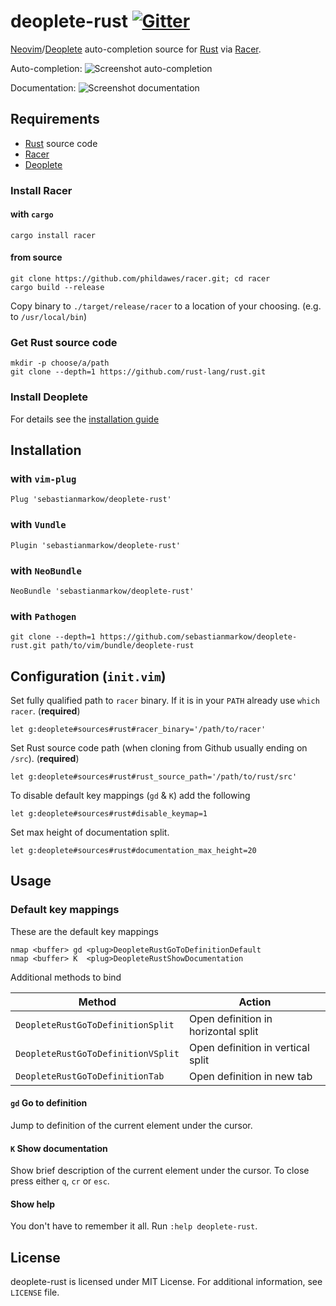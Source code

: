 # deoplete-rust [![Gitter](https://img.shields.io/badge/chat-on%20gitter-11C19C.svg?style=flat-square)](https://gitter.im/sebastianmarkow/deoplete-rust?utm_source=badge&utm_medium=badge&utm_campaign=pr-badge)

[Neovim][neovim]/[Deoplete][deoplete] auto-completion source for [Rust][rust]
via [Racer][racer].

Auto-completion:
![Screenshot auto-completion](https://s31.postimg.org/yilwwkz5n/Bildschirmfoto_2016_07_22_um_21_56_36.png)

Documentation:
![Screenshot documentation](https://s31.postimg.org/aeezddlm3/Bildschirmfoto_2016_07_22_um_23_54_10.png)

## Requirements
* [Rust][rust] source code
* [Racer][racer]
* [Deoplete][deoplete]

### Install Racer
#### with `cargo`
~~~
cargo install racer
~~~

#### from source
~~~
git clone https://github.com/phildawes/racer.git; cd racer
cargo build --release
~~~

Copy binary to `./target/release/racer` to a location of your choosing.
(e.g. to `/usr/local/bin`)

### Get Rust source code
~~~
mkdir -p choose/a/path
git clone --depth=1 https://github.com/rust-lang/rust.git
~~~

### Install Deoplete
For details see the [installation guide][installdeoplete]

## Installation
### with `vim-plug`
~~~
Plug 'sebastianmarkow/deoplete-rust'
~~~

### with `Vundle`
~~~
Plugin 'sebastianmarkow/deoplete-rust'
~~~

### with `NeoBundle`
~~~
NeoBundle 'sebastianmarkow/deoplete-rust'
~~~

### with `Pathogen`
~~~
git clone --depth=1 https://github.com/sebastianmarkow/deoplete-rust.git path/to/vim/bundle/deoplete-rust
~~~

## Configuration (`init.vim`)
Set fully qualified path to `racer` binary. If it is in your `PATH` already use
`which racer`. (__required__)
~~~
let g:deoplete#sources#rust#racer_binary='/path/to/racer'
~~~

Set Rust source code path (when cloning from Github usually ending on `/src`).
(__required__)
~~~
let g:deoplete#sources#rust#rust_source_path='/path/to/rust/src'
~~~

To disable default key mappings (`gd` & `K`) add the following
~~~
let g:deoplete#sources#rust#disable_keymap=1
~~~

Set max height of documentation split.
~~~
let g:deoplete#sources#rust#documentation_max_height=20
~~~

## Usage
### Default key mappings
These are the default key mappings
~~~
nmap <buffer> gd <plug>DeopleteRustGoToDefinitionDefault
nmap <buffer> K  <plug>DeopleteRustShowDocumentation
~~~

Additional methods to bind

Method                             | Action
---                                | ---
`DeopleteRustGoToDefinitionSplit`  | Open definition in horizontal split
`DeopleteRustGoToDefinitionVSplit` | Open definition in vertical split
`DeopleteRustGoToDefinitionTab`    | Open definition in new tab

#### `gd` Go to definition
Jump to definition of the current element under the cursor.

#### `K` Show documentation
Show brief description of the current element under the cursor.
To close press either `q`, `cr` or `esc`.

#### Show help
You don't have to remember it all. Run `:help deoplete-rust`.

## License
deoplete-rust is licensed under MIT License.
For additional information, see `LICENSE` file.

[installdeoplete]: https://github.com/Shougo/deoplete.nvim#installation
[racer]: https://github.com/phildawes/racer
[neovim]: https://github.com/neovim/neovim
[deoplete]: https://github.com/Shougo/deoplete.nvim
[rust]: https://github.com/rust-lang/rust
